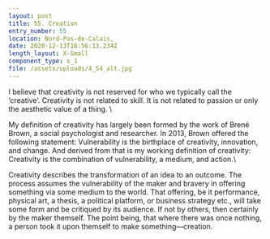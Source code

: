 ```yaml
---
layout: post
title: 55. Creation
entry_number: 55
location: Nord-Pas-de-Calais,
date: 2020-12-13T16:56:13.234Z
length_layout: X-Small
component_type: s_1
file: /assets/uploads/4_54_alt.jpg
---
```

I believe that creativity is not reserved for who we typically call the ‘creative’. Creativity is not related to skill. It is not related to passion or only the aesthetic value of a thing. \

My definition of creativity has largely been formed by the work of Brené Brown, a social psychologist and researcher. In 2013, Brown offered the following statement: Vulnerability is the birthplace of creativity, innovation, and change. And derived from that is my working definition of creativity: Creativity is the combination of vulnerability, a medium, and action.\

Creativity describes the transformation of an idea to an outcome. The process assumes the vulnerability of the maker and bravery in offering something via some medium to the world. That offering, be it performance, physical art, a thesis, a political platform, or business strategy etc., will take some form and be critiqued by its audience. If not by others, then certainly by the maker themself. The point being, that where there was once nothing, a person took it upon themself to make something—creation.